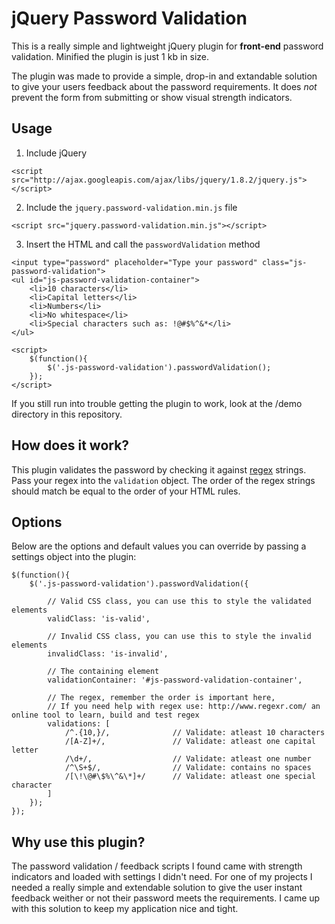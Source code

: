 # jQuery Password Validation
This is a really simple and lightweight jQuery plugin for **front-end** password validation.
Minified the plugin is just 1 kb in size.

The plugin was made to provide a simple, drop-in and extandable solution to give your users feedback about the password requirements.
It does *not* prevent the form from submitting or show visual strength indicators.

## Usage
1. Include jQuery
```
<script src="http://ajax.googleapis.com/ajax/libs/jquery/1.8.2/jquery.js"></script>
```

2. Include the `jquery.password-validation.min.js` file
```
<script src="jquery.password-validation.min.js"></script>
```

3. Insert the HTML and call the `passwordValidation` method
```
<input type="password" placeholder="Type your password" class="js-password-validation">
<ul id="js-password-validation-container">
    <li>10 characters</li>
    <li>Capital letters</li>
    <li>Numbers</li>
    <li>No whitespace</li>
    <li>Special characters such as: !@#$%^&*</li>
</ul>

<script>
    $(function(){
        $('.js-password-validation').passwordValidation();
    });
</script>
```
If you still run into trouble getting the plugin to work, look at the /demo directory in this repository.

## How does it work?
This plugin validates the password by checking it against [regex](http://en.wikipedia.org/wiki/Regular_expression) strings.
Pass your regex into the `validation` object. The order of the regex strings should match be equal to the order of your HTML rules.

## Options
Below are the options and default values you can override by passing a settings object into the plugin:
```
$(function(){
    $('.js-password-validation').passwordValidation({

    	// Valid CSS class, you can use this to style the validated elements
    	validClass: 'is-valid',

		// Invalid CSS class, you can use this to style the invalid elements
		invalidClass: 'is-invalid',

		// The containing element 
		validationContainer: '#js-password-validation-container',

		// The regex, remember the order is important here,
		// If you need help with regex use: http://www.regexr.com/ an online tool to learn, build and test regex
        validations: [
            /^.{10,}/,              // Validate: atleast 10 characters
            /[A-Z]+/,               // Validate: atleast one capital letter
            /\d+/,                  // Validate: atleast one number
            /^\S+$/,                // Validate: contains no spaces
            /[\!\@#\$%\^&\*]+/      // Validate: atleast one special character
        ]
    });
});
```

## Why use this plugin?
The password validation / feedback scripts I found came with strength indicators and loaded with settings I didn't need.
For one of my projects I needed a really simple and extendable solution to give the user instant feedback weither or not their password meets the requirements.
I came up with this solution to keep my application nice and tight.